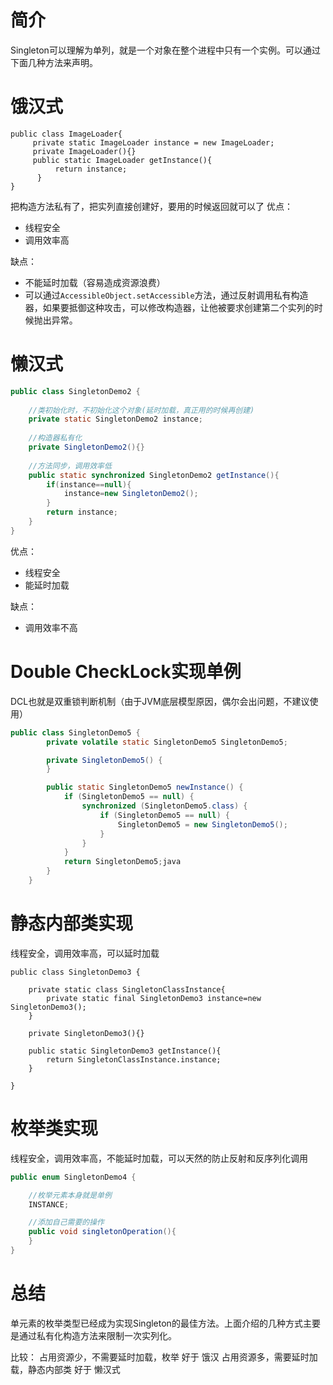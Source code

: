 # 简介
Singleton可以理解为单列，就是一个对象在整个进程中只有一个实例。可以通过下面几种方法来声明。

# 饿汉式
```jva
public class ImageLoader{ 
     private static ImageLoader instance = new ImageLoader; 
     private ImageLoader(){} 
     public static ImageLoader getInstance(){  
          return instance;  
      } 
}
```
把构造方法私有了，把实列直接创建好，要用的时候返回就可以了
优点：

- 线程安全
- 调用效率高

缺点：
- 不能延时加载（容易造成资源浪费）
- 可以通过`AccessibleObject.setAccessible`方法，通过反射调用私有构造器，如果要抵御这种攻击，可以修改构造器，让他被要求创建第二个实列的时候抛出异常。

   
# 懒汉式
```java
public class SingletonDemo2 {
     
    //类初始化时，不初始化这个对象(延时加载，真正用的时候再创建)
    private static SingletonDemo2 instance;
     
    //构造器私有化
    private SingletonDemo2(){}
     
    //方法同步，调用效率低
    public static synchronized SingletonDemo2 getInstance(){
        if(instance==null){
            instance=new SingletonDemo2();
        }
        return instance;
    }
}
```
优点：
- 线程安全
- 能延时加载

缺点：
- 调用效率不高

# Double CheckLock实现单例
DCL也就是双重锁判断机制（由于JVM底层模型原因，偶尔会出问题，不建议使用）
```java
public class SingletonDemo5 {
        private volatile static SingletonDemo5 SingletonDemo5;

        private SingletonDemo5() {
        }

        public static SingletonDemo5 newInstance() {
            if (SingletonDemo5 == null) {
                synchronized (SingletonDemo5.class) {
                    if (SingletonDemo5 == null) {
                        SingletonDemo5 = new SingletonDemo5();
                    }
                }
            }
            return SingletonDemo5;java
        }
    }
```

# 静态内部类实现
线程安全，调用效率高，可以延时加载
```
public class SingletonDemo3 {

    private static class SingletonClassInstance{
        private static final SingletonDemo3 instance=new SingletonDemo3();
    }

    private SingletonDemo3(){}

    public static SingletonDemo3 getInstance(){
        return SingletonClassInstance.instance;
    }

}
```

# 枚举类实现
线程安全，调用效率高，不能延时加载，可以天然的防止反射和反序列化调用
```java
public enum SingletonDemo4 {

    //枚举元素本身就是单例
    INSTANCE;

    //添加自己需要的操作
    public void singletonOperation(){
    }
}
```


# 总结
单元素的枚举类型已经成为实现Singleton的最佳方法。上面介绍的几种方式主要是通过私有化构造方法来限制一次实列化。

比较：
占用资源少，不需要延时加载，枚举 好于 饿汉
占用资源多，需要延时加载，静态内部类 好于 懒汉式